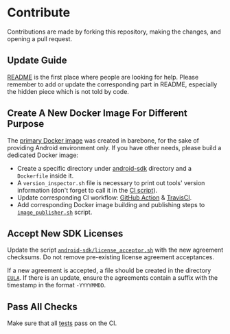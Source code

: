 # Contribute

Contributions are made by forking this repository, making the changes, and opening a pull request.

## Update Guide

[README](./README.md) is the first place where people are looking for help.  Please remember to add or update the corresponding part in README, especially the hidden piece which is not told by code.

## Create A New Docker Image For Different Purpose

The [primary Docker image](./android-sdk/Dockerfile) was created in barebone, for the sake of providing Android environment only.  If you have other needs, please build a dedicated Docker image:

* Create a specific directory under [android-sdk](./android-sdk) directory and a `Dockerfile` inside it.
* A `version_inspector.sh` file is necessary to print out tools' version information (don't forget to call it in the [CI script](./.travis.yml)).
* Update corresponding CI workflow: [GitHub Action](https://github.com/thyrlian/AndroidSDK/blob/master/.github/workflows/docker-image.yml) & [TravisCI](https://github.com/thyrlian/AndroidSDK/blob/master/.travis.yml).
* Add corresponding Docker image building and publishing steps to [`image_publisher.sh`](./image_publisher.sh) script.

## Accept New SDK Licenses

Update the script [`android-sdk/license_acceptor.sh`](./android-sdk/license_accepter.sh) with the new agreement checksums.  Do not remove pre-existing license agreement acceptances.

If a new agreement is accepted, a file should be created in the directory [`EULA`](./EULA).  If there is an update, ensure the agreements contain a suffix with the timestamp in the format `-YYYYMMDD`.

## Pass All Checks

Make sure that all [tests](./.travis.yml) pass on the CI.

